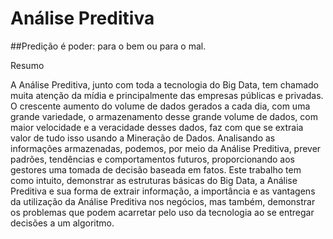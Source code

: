 # Análise Preditiva
##Predição é poder: para o bem ou para o mal.

Resumo

A Análise Preditiva, junto com toda a tecnologia do Big Data, tem chamado muita atenção da mídia e principalmente das empresas públicas e privadas. O crescente aumento do volume de dados gerados a cada dia, com uma grande variedade, o armazenamento desse grande volume de dados, com maior velocidade e a veracidade desses dados, faz com que se extraia valor de tudo isso usando a Mineração de Dados. Analisando as informações armazenadas, podemos, por meio da Análise Preditiva, prever padrões, tendências e comportamentos futuros, proporcionando aos gestores uma tomada de decisão baseada em fatos. Este trabalho tem como intuito, demonstrar as estruturas básicas do Big Data, a Análise Preditiva e sua forma de extrair informação, a importância e as vantagens da utilização da Análise Preditiva nos negócios, mas também, demonstrar os problemas que podem acarretar pelo uso da tecnologia ao se entregar decisões a um algoritmo.
